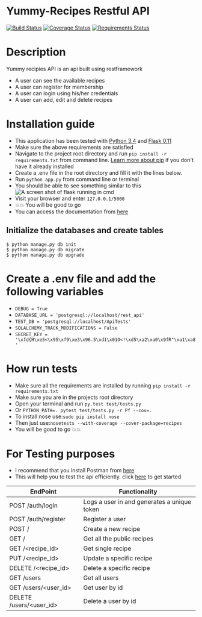 # Yummy-Recipes Restful API
[![Build Status](https://travis-ci.org/geofrocker/rest.svg?branch=master)](https://travis-ci.org/geofrocker/rest)
[![Coverage Status](https://coveralls.io/repos/github/geofrocker/rest/badge.svg?branch=master)](https://coveralls.io/github/geofrocker/rest?branch=master)
[![Requirements Status](https://requires.io/github/geofrocker/rest/requirements.svg?branch=master)](https://requires.io/github/geofrocker/rest/requirements/?branch=master)
# Description
Yummy recipies API is an api built using restframework
  * A user can see the available recipes
  * A user can register for membership
  * A user can login using his/her credentials
  * A user can add, edit and delete recipes
# Installation guide
  * This application has been tested with [Python 3.4](https://www.python.org/) and [Flask 0.11](http://flask.pocoo.org/)
  * Make sure the above requirements are satisfied
  * Navigate to the project root directory and run `pip install -r requirements.txt` from command line. [Learn more about pip](https://pypi.python.org/pypi/pip) if you don't have it already installed
  * Create a .env file in the root directory and fill it with the lines below.
  * Run `python app.py` from command line or terminal
  * You should be able to see something similar to this
  ![A screen shot of flask running in cmd](/github.com/geofrocker/Yummy-Recipes/raw/master/A%20screen%20shot%20of%20flask%20running%20in%20cmd.png)
  * Visit your browser and enter `127.0.0.1/5000`
  * :boom::boom: You will be good to go
  * You can access the documentation from [here](https://yummy-api.herokuapp.com/documentation)

## Initialize the databases and create tables
```
$ python manage.py db init
$ python manage.py db migrate
$ python manage.py db upgrade
```
# Create a .env file and add the following variables
  * `DEBUG = True`
  * `DATABASE_URL = 'postgresql://localhost/rest_api'`
  * `TEST_DB = 'postgresql://localhost/ApiTests'`
  * `SQLALCHEMY_TRACK_MODIFICATIONS = False`
  * `SECRET_KEY = '\xfd{H\xe5<\x95\xf9\xe3\x96.5\xd1\x01O<!\xd5\xa2\xa0\x9fR"\xa1\xa8'`

# How run tests
  * Make sure all the requirements are installed by running `pip install -r requirements.txt`
  * Make sure you are in the projects root directory
  * Open your terminal and run `py.test test/tests.py`
  * Or `PYTHON_PATH=. pytest test/tests.py -r Pf --cov=.`
  * To install nose use:`sudo pip install nose`
  * Then just use:`nosetests --with-coverage --cover-package=recipes`
  * You will be good to go :boom::boom:

# For Testing purposes
  * I recommend that you install Postman from [here](https://chrome.google.com/webstore/detail/postman/fhbjgbiflinjbdggehcddcbncdddomop?hl=en)
  * This will help you to test the api efficiently. click [here](https://www.getpostman.com/postman) to get started

EndPoint | Functionality
------------ | -------------
POST /auth/login | Logs a user in and generates a unique token
POST /auth/register | Register a user
POST /  | Create a new recipe
GET / | Get all the public recipes
GET /<recipe_id> | Get single recipe
PUT /<recipe_id> | Update a specific recipe
DELETE /<recipe_id> | Delete a specific recipe
GET /users | Get all users
GET /users/<user_id> | Get user by id
DELETE /users/<user_id> | Delete a user by id
